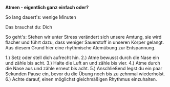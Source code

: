 **Atmen - eigentlich ganz einfach oder?**

So lang dauert's: wenige Minuten

Das brauchst du: Dich 

So geht's: Stehen wir unter Stress verändert sich unsere Amtung, sie wird flacher und führt dazu, dass weniger Sauerstoff in unseren Körper gelangt. Aus diesem Grund hier eine rhythmische Atemübung zur Entspannung.

1.) Setz oder stell dich aufrecht hin.
2.) Atme bewusst durch die Nase ein und zähle bis acht.
3.) Halte die Luft an und zähle bis vier.
4.) Atme durch die Nase aus und zähle erneut bis acht.
5.) Anschließend legst du ein paar Sekunden Pause ein, bevor du die Übung noch bis zu zehnmal wiederholst.
6.) Achte darauf, einen möglichst gleichmäßigen Rhythmus einzuhalten.
